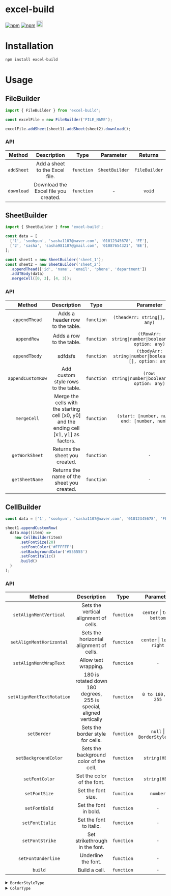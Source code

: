 # excel-build

[![npm](https://img.shields.io/npm/dt/excel-build)](https://npmtrends.com/excel-build)
[![npm](https://img.shields.io/npm/v/excel-build)](https://www.npmjs.com/package/excel-build)
<a href="https://excel-build-5hs2rm4yi-sasha1107.vercel.app/ko" target="_blank">
<img height="20px" src="https://img.shields.io/badge/📚-%20Docs-%23000000"/>
</a>

# Installation

```sh
npm install excel-build
```

# Usage

## FileBuilder

```jsx
import { FileBuilder } from 'excel-build';

const excelFile = new FileBuilder('FILE_NAME');

excelFile.addSheet(sheet1).addSheet(sheet2).download();
```

### API

|   Method   |             Description              |    Type    |   Parameter    |    Returns    |
| :--------: | :----------------------------------: | :--------: | :------------: | :-----------: |
| `addSheet` |    Add a sheet to the Excel file.    | `function` | `SheetBuilder` | `FileBuilder` |
| `download` | Download the Excel file you created. | `function` |       -        |    `void`     |

## SheetBuilder

```jsx
import { SheetBuilder } from 'excel-build';

const data = [
  ['1', 'soohyun', 'sasha1107@naver.com', '01012345678', 'FE'],
  ['2', 'sasha', 'sasha981107@gmail.com', '01087654321', 'BE'],
];

const sheet1 = new SheetBuilder('sheet_1');
const sheet2 = new SheetBuilder('sheet_2')
  .appendThead(['id', 'name', 'email', 'phone', 'department'])
  .addTBody(data)
  .mergeCell([0, 3], [4, 3]);
```

### API

|      Method       |                                       Description                                        |    Type    |                          Parameter                           |    Returns     |
| :---------------: | :--------------------------------------------------------------------------------------: | :--------: | :----------------------------------------------------------: | :------------: |
|   `appendThead`   |                             Adds a header row to the table.                              | `function` |             `(theadArr: string[], option: any)`              | `SheetBuilder` |
|    `appendRow`    |                                 Adds a row to the table.                                 | `function` |  `(tRowArr: string\|number\|boolean\|Date[], option: any)`   | `SheetBuilder` |
|   `appendTbody`   |                                         sdfdsfs                                          | `function` | `(tbodyArr: string\|number\|boolean\|Date[][], option: any)` | `SheetBuilder` |
| `appendCustomRow` |                           Add custom style rows to the table.                            | `function` |    `(row: string\|number\|boolean\|Date[], option: any)`     | `SheetBuilder` |
|    `mergeCell`    | Merge the cells with the starting cell [x0, y0] and the ending cell [x1, y1] as factors. | `function` |      `(start: [number, number], end: [number, number])`      | `SheetBuilder` |
|  `getWorkSheet`   |                              Returns the sheet you created.                              | `function` |                             `-`                              | `SheetBuilder` |
|  `getSheetName`   |                        Returns the name of the sheet you created.                        | `function` |                             `-`                              |    `string`    |

## CellBuilder

```jsx
const data = ['1', 'soohyun', 'sasha1107@naver.com', '01012345678', 'FE'];

sheet1.appendCustomRow(
  data.map((item) =>
    new CellBuilder(item)
      .setFontSize(20)
      .setFontColor('#FFFFFF')
      .setBackgroundColor('#555555')
      .setFontItalic()
      .build()
  )
);
```

### API

|           Method           |                             Description                             |    Type    |           Parameter           |    Returns    |
| :------------------------: | :-----------------------------------------------------------------: | :--------: | :---------------------------: | :-----------: |
|   `setAlignMentVertical`   |                Sets the vertical alignment of cells.                | `function` | `center` \| `top` \| `bottom` | `CellBuilder` |
|  `setAlignMentHorizontal`  |               Sets the horizontal alignment of cells.               | `function` | `center` \| `left` \| `right` | `CellBuilder` |
|   `setAlignMentWrapText`   |                        Allow text wrapping.                         | `function` |              `-`              | `CellBuilder` |
| `setAlignMentTextRotation` | 180 is rotated down 180 degrees, 255 is special, aligned vertically | `function` |      `0 to 180, or 255`       | `CellBuilder` |
|        `setBorder`         |                  Sets the border style for cells.                   | `function` |  `null` \| `BorderStyleType`  | `CellBuilder` |
|    `setBackgroundColor`    |               Sets the background color of the cell.                | `function` |         `string(HEX)`         | `CellBuilder` |
|       `setFontColor`       |                     Set the color of the font.                      | `function` |         `string(HEX)`         | `CellBuilder` |
|       `setFontSize`        |                         Set the font size.                          | `function` |           `number`            | `CellBuilder` |
|       `setFontBold`        |                        Set the font in bold.                        | `function` |              `-`              | `CellBuilder` |
|      `setFontItalic`       |                       Set the font to italic.                       | `function` |              `-`              | `CellBuilder` |
|      `setFontStrike`       |                   Set strikethrough in the font.                    | `function` |              `-`              | `CellBuilder` |
|     `setFontUnderline`     |                         Underline the font.                         | `function` |              `-`              | `CellBuilder` |
|          `build`           |                            Build a cell.                            | `function` |              `-`              | `CellBuilder` |

<details>
  <summary><code>BorderStyleType</code></summary>

```ts
type BorderType =
  | 'dashDotDot'
  | 'dashDot'
  | 'dashed'
  | 'dotted'
  | 'hair'
  | 'mediumDashDotDot'
  | 'mediumDashDot'
  | 'mediumDashed'
  | 'medium'
  | 'slantDashDot'
  | 'thick'
  | 'thin';

type BorderStyleType = {
  top?: { style: BorderType; color: ColorType };
  bottom?: { style: BorderType; color: ColorType };
  left?: { style: BorderType; color: ColorType };
  right?: { style: BorderType; color: ColorType };
  diagonal?: {
    style: BorderType;
    color: ColorType;
    diagonalUp: boolean;
    diagonalDown: boolean;
  };
};
```

</details>

<details>
  <summary><code>ColorType</code></summary>

```ts
type ColorType = {
  rgb?: string;
  theme?: number;
  tint?: number;
};
```

</details>
